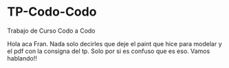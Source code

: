 # TP-Codo-Codo
Trabajo de Curso Codo a Codo

Hola aca Fran.
Nada solo decirles que deje el paint que hice para modelar y el pdf con la consigna del tp. Solo por si es confuso que es eso. Vamos hablando!!
